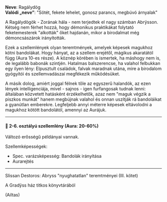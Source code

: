**Neve**: Ragálydög\
**Valódi „neve”**: "Sötét, fekete lehelet, gonosz parancs, megbúvó árnyalak"

A Ragálydögök - Zorának hála - nem terjedtek el nagy számban Abrÿsson. Kétség nem férhet hozzá, hogy démonikus praktikákat folytató feketemesterek "alkották" őket hajdanán, mikor a birodalmat még démoncsászárok irányították.

Ezek a szellemlények olyan teremtmények, amelyek képesek magukhoz kötni bandolákat. Hogy hányat, az a szellem erejétől, mágikus akaratától függ (Aura 10-es része). A köznép körében is ismertek, ha máshogy nem is, de legalább babonák szintjén. Hatalmas balszerencse, ha valahol felbukkan egy ilyen lény: Elpusztult családok, falvak maradnak utána, mire a birodalom gyógyítói és szellemvadászai megfékezik működésüket.

A másik dolog, amiért joggal félnek tőle az egyszerű halandók, az ezen lények intelligenciája, mivel - sajnos - igen furfangosak tudnak lenni: általában közvetett hatásként érzékelhetők, azaz nem "maguk végzik a piszkos munkát" hanem megbújnak valahol és onnan uszítják rá bandoláikat a gyanútlan emberekre. Legfeljebb annyi méterre képesek eltávolodni a magukhoz kötött bandolától, amennyi az Aurájuk.

---

####  👻 2-6. osztályú szellemlény (Aura: 20-60%)
Változó erősségű példányai vannak.

Szellemképességek:
- Spec. varázsképesség: Bandolák irányítása
- Aurarejtés

---

Slissan Destoros: Abryss "nyughatatlan" teremtményei (III. kötet)

A Gradÿss ház titkos könyvtárából

(Ailtas)
